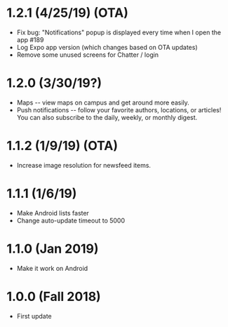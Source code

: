 # 1.2.1 (4/25/19) (OTA)
- Fix bug: "Notifications" popup is displayed every time when I open the app #189
- Log Expo app version (which changes based on OTA updates)
- Remove some unused screens for Chatter / login

# 1.2.0 (3/30/19?)
- Maps -- view maps on campus and get around more easily.
- Push notifications -- follow your favorite authors, locations, or articles! You can also subscribe to the daily, weekly, or monthly digest.

# 1.1.2 (1/9/19) (OTA)
- Increase image resolution for newsfeed items.

# 1.1.1 (1/6/19)
- Make Android lists faster 
- Change auto-update timeout to 5000

# 1.1.0 (Jan 2019)
- Make it work on Android

# 1.0.0 (Fall 2018)
- First update